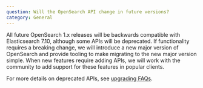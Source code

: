 ```yaml
---
question: Will the OpenSearch API change in future versions?
category: General
---
```

All future OpenSearch 1.x releases will be backwards compatible with Elasticsearch 7.10, although some APIs will be deprecated. If functionality requires a breaking change, we will introduce a new major version of OpenSearch and provide tooling to make migrating to the new major version simple. When new features require adding APIs, we will work with the community to add support for these features in popular clients.

For more details on deprecated APIs, see [upgrading FAQs](https://opensearch.org/faq/#c3).
